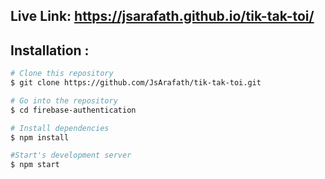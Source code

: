 ## Live Link: https://jsarafath.github.io/tik-tak-toi/

## Installation :

```bash
# Clone this repository
$ git clone https://github.com/JsArafath/tik-tak-toi.git

# Go into the repository
$ cd firebase-authentication

# Install dependencies
$ npm install

#Start's development server
$ npm start

